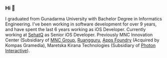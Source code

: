 ### Hi 👋

I graduated from Gunadarma University with Bachelor Degree in Informatics Engineering. I've been working in software development for over 9 years, and have spent the last 6 years working as iOS Developer. Currently working at [SehatQ](https://www.sehatq.com/) as Senior iOS Developer. Previously MNC Innovation Center (Subsidiary of [MNC Group](https://www.mncgroup.com/), [Ruangguru](https://www.ruangguru.com/), [Apps Foundry](https://www.techinasia.com/tag/apps-foundry) (Acquired by Kompas Gramedia), Maretska Kirana Technologies (Subsidiary of [Photon Interactive](https://www.photon.in/)). 
